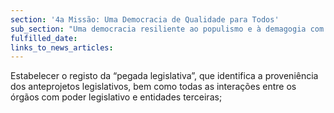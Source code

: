 ```yaml
---
section: '4a Missão: Uma Democracia de Qualidade para Todos'
sub_section: "Uma democracia resiliente ao populismo e à demagogia com mais participação, mais transparência e mais proximidade"
fulfilled_date:
links_to_news_articles:
---
```


Estabelecer o registo da “pegada legislativa”, que identifica a proveniência dos anteprojetos legislativos, bem como todas as interações entre os órgãos com poder legislativo e entidades terceiras;